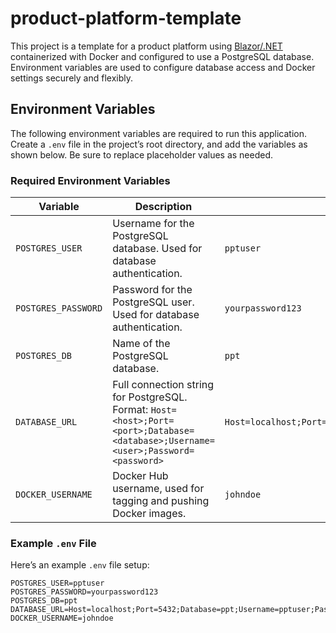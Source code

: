 # product-platform-template

This project is a template for a product platform using [Blazor/.NET](https://dotnet.microsoft.com/) containerized with Docker and configured to use a PostgreSQL database. Environment variables are used to configure database access and Docker settings securely and flexibly.

## Environment Variables

The following environment variables are required to run this application. Create a `.env` file in the project’s root directory, and add the variables as shown below. Be sure to replace placeholder values as needed.

### Required Environment Variables

| Variable          | Description                                                             | Example Value                                      |
|-------------------|-------------------------------------------------------------------------|----------------------------------------------------|
| `POSTGRES_USER`   | Username for the PostgreSQL database. Used for database authentication. | `pptuser`                                          |
| `POSTGRES_PASSWORD` | Password for the PostgreSQL user. Used for database authentication.   | `yourpassword123`                                  |
| `POSTGRES_DB`     | Name of the PostgreSQL database.                                        | `ppt`                                              |
| `DATABASE_URL`    | Full connection string for PostgreSQL. Format: `Host=<host>;Port=<port>;Database=<database>;Username=<user>;Password=<password>` | `Host=localhost;Port=5432;Database=ppt;Username=pptuser;Password=yourpassword123` |
| `DOCKER_USERNAME` | Docker Hub username, used for tagging and pushing Docker images.        | `johndoe`                                       |

### Example `.env` File

Here’s an example `.env` file setup:

```plaintext
POSTGRES_USER=pptuser
POSTGRES_PASSWORD=yourpassword123
POSTGRES_DB=ppt
DATABASE_URL=Host=localhost;Port=5432;Database=ppt;Username=pptuser;Password=yourpassword123
DOCKER_USERNAME=johndoe
